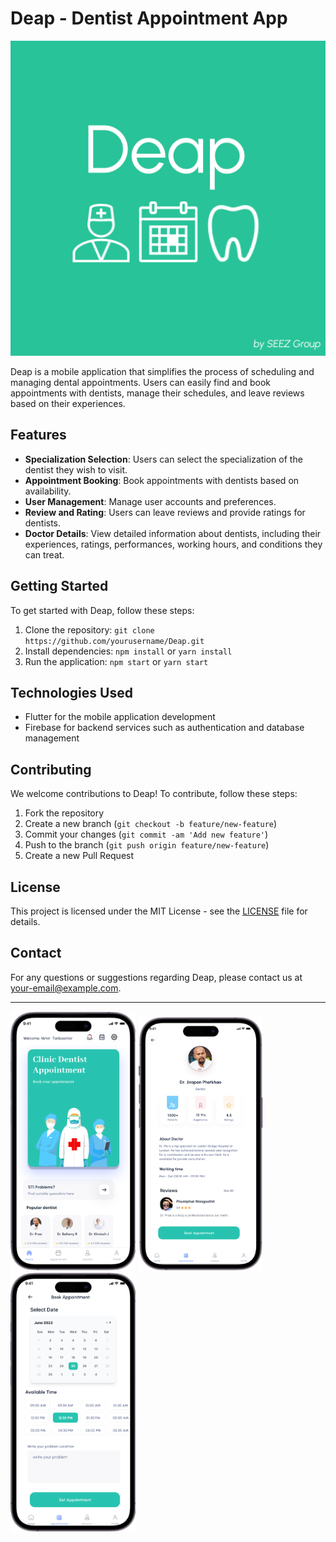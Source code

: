 # Deap - Dentist Appointment App

![Deap Logo](assets/DeapV2.png)

Deap is a mobile application that simplifies the process of scheduling and managing dental appointments. Users can easily find and book appointments with dentists, manage their schedules, and leave reviews based on their experiences.

## Features

- **Specialization Selection**: Users can select the specialization of the dentist they wish to visit.
- **Appointment Booking**: Book appointments with dentists based on availability.
- **User Management**: Manage user accounts and preferences.
- **Review and Rating**: Users can leave reviews and provide ratings for dentists.
- **Doctor Details**: View detailed information about dentists, including their experiences, ratings, performances, working hours, and conditions they can treat.

## Getting Started

To get started with Deap, follow these steps:

1. Clone the repository: `git clone https://github.com/yourusername/Deap.git`
2. Install dependencies: `npm install` or `yarn install`
3. Run the application: `npm start` or `yarn start`

## Technologies Used

- Flutter for the mobile application development
- Firebase for backend services such as authentication and database management

## Contributing

We welcome contributions to Deap! To contribute, follow these steps:

1. Fork the repository
2. Create a new branch (`git checkout -b feature/new-feature`)
3. Commit your changes (`git commit -am 'Add new feature'`)
4. Push to the branch (`git push origin feature/new-feature`)
5. Create a new Pull Request

## License

This project is licensed under the MIT License - see the [LICENSE](LICENSE) file for details.

## Contact

For any questions or suggestions regarding Deap, please contact us at [your-email@example.com](mailto:your-email@example.com).

---

<img src="assets/ex1.png" alt="Example 1" width="200"/>
<img src="assets/ex2.png" alt="Example 2" width="200"/>
<img src="assets/ex3.png" alt="Example 3" width="200"/>
